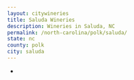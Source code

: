 ```yaml
---
layout: citywineries
title: Saluda Wineries
description: Wineries in Saluda, NC
permalink: /north-carolina/polk/saluda/
state: nc
county: polk
city: saluda
---
```

-
